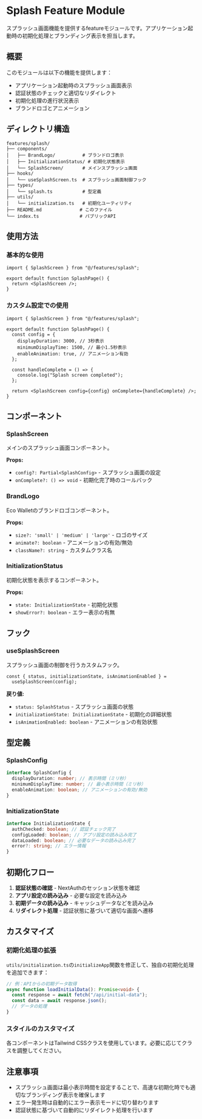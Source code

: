 # Splash Feature Module

スプラッシュ画面機能を提供するfeatureモジュールです。アプリケーション起動時の初期化処理とブランディング表示を担当します。

## 概要

このモジュールは以下の機能を提供します：

- アプリケーション起動時のスプラッシュ画面表示
- 認証状態のチェックと適切なリダイレクト
- 初期化処理の進行状況表示
- ブランドロゴとアニメーション

## ディレクトリ構造

```
features/splash/
├── components/
│   ├── BrandLogo/          # ブランドロゴ表示
│   ├── InitializationStatus/ # 初期化状態表示
│   └── SplashScreen/       # メインスプラッシュ画面
├── hooks/
│   └── useSplashScreen.ts  # スプラッシュ画面制御フック
├── types/
│   └── splash.ts           # 型定義
├── utils/
│   └── initialization.ts   # 初期化ユーティリティ
├── README.md              # このファイル
└── index.ts               # パブリックAPI
```

## 使用方法

### 基本的な使用

```tsx
import { SplashScreen } from "@/features/splash";

export default function SplashPage() {
  return <SplashScreen />;
}
```

### カスタム設定での使用

```tsx
import { SplashScreen } from "@/features/splash";

export default function SplashPage() {
  const config = {
    displayDuration: 3000, // 3秒表示
    minimumDisplayTime: 1500, // 最小1.5秒表示
    enableAnimation: true, // アニメーション有効
  };

  const handleComplete = () => {
    console.log("Splash screen completed");
  };

  return <SplashScreen config={config} onComplete={handleComplete} />;
}
```

## コンポーネント

### SplashScreen

メインのスプラッシュ画面コンポーネント。

**Props:**

- `config?: Partial<SplashConfig>` - スプラッシュ画面の設定
- `onComplete?: () => void` - 初期化完了時のコールバック

### BrandLogo

Eco Walletのブランドロゴコンポーネント。

**Props:**

- `size?: 'small' | 'medium' | 'large'` - ロゴのサイズ
- `animate?: boolean` - アニメーションの有効/無効
- `className?: string` - カスタムクラス名

### InitializationStatus

初期化状態を表示するコンポーネント。

**Props:**

- `state: InitializationState` - 初期化状態
- `showError?: boolean` - エラー表示の有無

## フック

### useSplashScreen

スプラッシュ画面の制御を行うカスタムフック。

```tsx
const { status, initializationState, isAnimationEnabled } =
  useSplashScreen(config);
```

**戻り値:**

- `status: SplashStatus` - スプラッシュ画面の状態
- `initializationState: InitializationState` - 初期化の詳細状態
- `isAnimationEnabled: boolean` - アニメーションの有効状態

## 型定義

### SplashConfig

```typescript
interface SplashConfig {
  displayDuration: number; // 表示時間（ミリ秒）
  minimumDisplayTime: number; // 最小表示時間（ミリ秒）
  enableAnimation: boolean; // アニメーションの有効/無効
}
```

### InitializationState

```typescript
interface InitializationState {
  authChecked: boolean; // 認証チェック完了
  configLoaded: boolean; // アプリ設定の読み込み完了
  dataLoaded: boolean; // 必要なデータの読み込み完了
  error?: string; // エラー情報
}
```

## 初期化フロー

1. **認証状態の確認** - NextAuthのセッション状態を確認
2. **アプリ設定の読み込み** - 必要な設定を読み込み
3. **初期データの読み込み** - キャッシュデータなどを読み込み
4. **リダイレクト処理** - 認証状態に基づいて適切な画面へ遷移

## カスタマイズ

### 初期化処理の拡張

`utils/initialization.ts`の`initializeApp`関数を修正して、独自の初期化処理を追加できます：

```typescript
// 例：APIからの初期データ取得
async function loadInitialData(): Promise<void> {
  const response = await fetch("/api/initial-data");
  const data = await response.json();
  // データの処理
}
```

### スタイルのカスタマイズ

各コンポーネントはTailwind CSSクラスを使用しています。必要に応じてクラスを調整してください。

## 注意事項

- スプラッシュ画面は最小表示時間を設定することで、高速な初期化時でも適切なブランディング表示を確保します
- エラー発生時は自動的にエラー表示モードに切り替わります
- 認証状態に基づいて自動的にリダイレクト処理を行います
